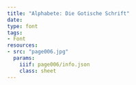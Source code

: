 ```yaml
---
title: "Alphabete: Die Gotische Schrift"
date:
type: font
tags:
- Font
resources:
- src: "page006.jpg"
  params:
    iiif: page006/info.json
    class: sheet
---
```

